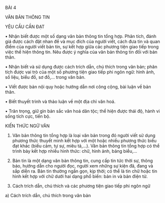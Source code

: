 BÀI 4

VĂN BẢN THÔNG TIN

YÊU CẦU CẦN ĐẠT

• Nhận biết được một số dạng văn bản thông tin tổng hợp. Phân tích, đánh giá được cách đặt nhan đề và mục đích của người viết, cách đưa tin và quan điểm của người viết bản tin, sự kết hợp giữa các phương tiện giao tiếp trong việc thể hiện thông tin. Nêu được ý nghĩa của văn bản thông tin đối với bản thân.

• Nhận biết và sử dụng được cách trích dẫn, chú thích trong văn bản; phân tích được vai trò của một số phương tiện giao tiếp phi ngôn ngữ: hình ảnh, số liệu, biểu đồ, sơ đồ,... trong văn bản.

• Viết được bản nội quy hoặc hướng dẫn nơi công cộng, bài luận về bản thân.

• Biết thuyết trình và thảo luận về một địa chỉ văn hoá.

• Trân trọng, giữ gìn bản sắc văn hoá dân tộc; thể hiện được thái độ, hành vi sống tích cực, tiến bộ.

KIẾN THỨC NGỮ VĂN

1. Văn bản thông tin tổng hợp là loại văn bản trong đó người viết sử dụng phương thức thuyết minh kết hợp với một hoặc nhiều phương thức biểu đạt khác (biểu cảm, tự sự, miêu tả,...). Văn bản thông tin tổng hợp có thể trình bày kết hợp nhiều hình thức: chữ, hình ảnh, bảng biểu,...

2. Bản tin là một dạng văn bản thông tin, cung cấp tin tức thời sự, thông báo, hướng dẫn cho người đọc, người xem những sự kiện đã, đang và sắp diễn ra. Bản tin thường ngắn gọn, kịp thời; có thể là tin chữ hoặc tin hình kết hợp với chữ dưới hai dạng phổ biến: bản in và bản điện tử.

3. Cách trích dẫn, chú thích và các phương tiện giao tiếp phi ngôn ngữ

a) Cách trích dẫn, chú thích trong văn bản